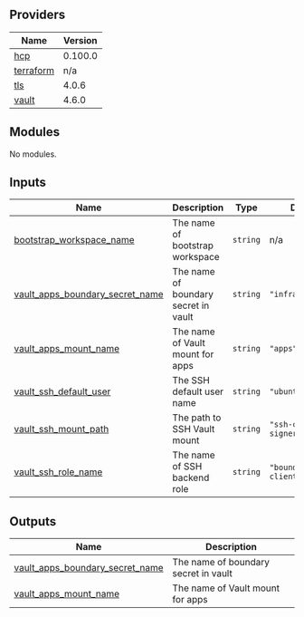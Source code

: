 <!-- BEGIN_TF_DOCS -->
## Providers

| Name | Version |
|------|---------|
| <a name="provider_hcp"></a> [hcp](#provider\_hcp) | 0.100.0 |
| <a name="provider_terraform"></a> [terraform](#provider\_terraform) | n/a |
| <a name="provider_tls"></a> [tls](#provider\_tls) | 4.0.6 |
| <a name="provider_vault"></a> [vault](#provider\_vault) | 4.6.0 |

## Modules

No modules.

## Inputs

| Name | Description | Type | Default | Required |
|------|-------------|------|---------|:--------:|
| <a name="input_bootstrap_workspace_name"></a> [bootstrap\_workspace\_name](#input\_bootstrap\_workspace\_name) | The name of bootstrap workspace | `string` | n/a | yes |
| <a name="input_vault_apps_boundary_secret_name"></a> [vault\_apps\_boundary\_secret\_name](#input\_vault\_apps\_boundary\_secret\_name) | The name of boundary secret in vault | `string` | `"infra/boundary"` | no |
| <a name="input_vault_apps_mount_name"></a> [vault\_apps\_mount\_name](#input\_vault\_apps\_mount\_name) | The name of Vault mount for apps | `string` | `"apps"` | no |
| <a name="input_vault_ssh_default_user"></a> [vault\_ssh\_default\_user](#input\_vault\_ssh\_default\_user) | The SSH default user name | `string` | `"ubuntu"` | no |
| <a name="input_vault_ssh_mount_path"></a> [vault\_ssh\_mount\_path](#input\_vault\_ssh\_mount\_path) | The path to SSH Vault mount | `string` | `"ssh-client-signer"` | no |
| <a name="input_vault_ssh_role_name"></a> [vault\_ssh\_role\_name](#input\_vault\_ssh\_role\_name) | The name of SSH backend role | `string` | `"boundary-client"` | no |

## Outputs

| Name | Description |
|------|-------------|
| <a name="output_vault_apps_boundary_secret_name"></a> [vault\_apps\_boundary\_secret\_name](#output\_vault\_apps\_boundary\_secret\_name) | The name of boundary secret in vault |
| <a name="output_vault_apps_mount_name"></a> [vault\_apps\_mount\_name](#output\_vault\_apps\_mount\_name) | The name of Vault mount for apps |
<!-- END_TF_DOCS -->
